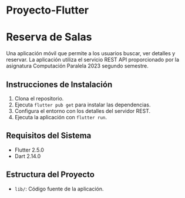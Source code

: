 # Proyecto-Flutter
# Reserva de Salas

Una aplicación móvil que permite a los usuarios buscar, ver detalles y reservar. La aplicación utiliza el servicio REST API proporcionado por la asignatura Computación Paralela 2023 segundo semestre.

## Instrucciones de Instalación

1. Clona el repositorio.
2. Ejecuta `flutter pub get` para instalar las dependencias.
3. Configura el entorno con los detalles del servidor REST.
4. Ejecuta la aplicación con `flutter run`.

## Requisitos del Sistema

- Flutter 2.5.0
- Dart 2.14.0

## Estructura del Proyecto
- `lib/`: Código fuente de la aplicación.


